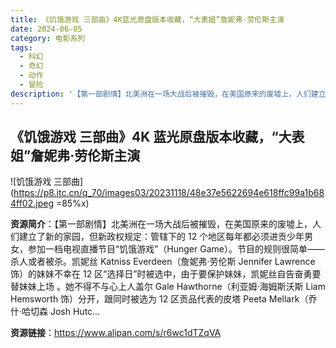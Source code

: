 ```yaml
---
title: 《饥饿游戏 三部曲》4K蓝光原盘版本收藏，“大表姐”詹妮弗·劳伦斯主演
date: 2024-06-05
category: 电影系列
tags:
  - 科幻
  - 奇幻
  - 动作
  - 冒险
description: '【第一部剧情】北美洲在一场大战后被摧毁，在美国原来的废墟上，人们建立了新的家园，但新政权规定：管辖下的 12 个地区每年都必须进贡少年男女，参加一档电视直播节目“饥饿游戏”（Hunger Game）。节目的规则很简单——杀人或者被杀。凯妮丝 Katniss Everdeen（詹妮弗·劳伦斯 Jennifer Lawrence 饰）的妹妹不幸在 12 区“选择日”时被选中，由于要保护妹妹，凯妮丝自告奋勇要替妹妹上场 。她不得不与心上人盖尔 Gale Hawthorne（利亚姆·海姆斯沃斯 Liam Hemsworth 饰）分开，跟同时被选为 12 区贡品代表的皮塔 Peeta Mellark（乔什·哈切森 Josh Hutc...'
---
```


## 《饥饿游戏 三部曲》4K 蓝光原盘版本收藏，“大表姐”詹妮弗·劳伦斯主演

![饥饿游戏 三部曲](https://p8.itc.cn/q_70/images03/20231118/48e37e5622694e618ffc99a1b684ff02.jpeg =85%x)

**资源简介**：【第一部剧情】北美洲在一场大战后被摧毁，在美国原来的废墟上，人们建立了新的家园，但新政权规定：管辖下的 12 个地区每年都必须进贡少年男女，参加一档电视直播节目“饥饿游戏”（Hunger Game）。节目的规则很简单——杀人或者被杀。凯妮丝 Katniss Everdeen（詹妮弗·劳伦斯 Jennifer Lawrence 饰）的妹妹不幸在 12 区“选择日”时被选中，由于要保护妹妹，凯妮丝自告奋勇要替妹妹上场 。她不得不与心上人盖尔 Gale Hawthorne（利亚姆·海姆斯沃斯 Liam Hemsworth 饰）分开，跟同时被选为 12 区贡品代表的皮塔 Peeta Mellark（乔什·哈切森 Josh Hutc...

**资源链接**：https://www.alipan.com/s/r6wc1dTZqVA

